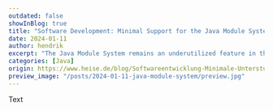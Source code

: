 ```yaml
---
outdated: false
showInBlog: true
title: "Software Development: Minimal Support for the Java Module System"
date: 2024-01-11
author: hendrik
excerpt: "The Java Module System remains an underutilized feature in the development of applications and libraries, despite its often straightforward entry point."
categories: [Java]
origin: https://www.heise.de/blog/Softwareentwicklung-Minimale-Unterstuetzung-fuer-das-Java-Modulsystem-7434695.html
preview_image: "/posts/2024-01-11-java-module-system/preview.jpg"
---
```


Text